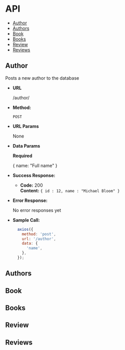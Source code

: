 # API

* [Author](https://github.com/vinylen2/ellabib-server/blob/master/API.md#author)
* [Authors](https://github.com/vinylen2/ellabib-server/blob/master/API.md#authors)
* [Book](https://github.com/vinylen2/ellabib-server/blob/master/API.md#Book)
* [Books](https://github.com/vinylen2/ellabib-server/blob/master/API.md#Books)
* [Review](https://github.com/vinylen2/ellabib-server/blob/master/API.md#Review)
* [Reviews](https://github.com/vinylen2/ellabib-server/blob/master/API.md#Reviews)

Author
----
Posts a new author to the database


* **URL**

  /author/

* **Method:**

  `POST`

*  **URL Params**

    None

* **Data Params**

  **Required**

  { name: "Full name" }

* **Success Response:**

  * **Code:** 200 <br />
    **Content:** `{ id : 12, name : "Michael Bloom" }`

* **Error Response:**

  No error responses yet
  <!-- * **Code:** 404 NOT FOUND <br />
    **Content:** `{ error : "User doesn't exist" }`

  OR

  * **Code:** 401 UNAUTHORIZED <br />
    **Content:** `{ error : "You are unauthorized to make this request." }` -->

* **Sample Call:**

  ```javascript
    axios({
      method: 'post',
      url: '/author',
      data: {
        'name',
      },
    });
  ```
Authors
----

Book
----

Books
----

Review
----

Reviews
----
